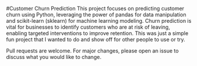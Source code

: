#Customer Churn Prediction
This project focuses on predicting customer churn using Python, leveraging the power of pandas for data manipulation and scikit-learn (sklearn) for machine learning modeling. 
Churn prediction is vital for businesses to identify customers who are at risk of leaving, enabling targeted interventions to improve retention.
This was just a simple fun project that I wanted to do and show off for other people to use or try. 

Pull requests are welcome. For major changes, please open an issue to discuss what you would like to change.
